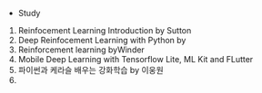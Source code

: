 * Study 
1. Reinfocement Learning Introduction by Sutton
2. Deep Reinfocement Learning with Python by
3. Reinforcement learning byWinder
4. Mobile Deep Learning with Tensorflow Lite, ML Kit and FLutter
5. 파이썬과 케라슬 배우는 강화학습 by 이웅원
6. 
